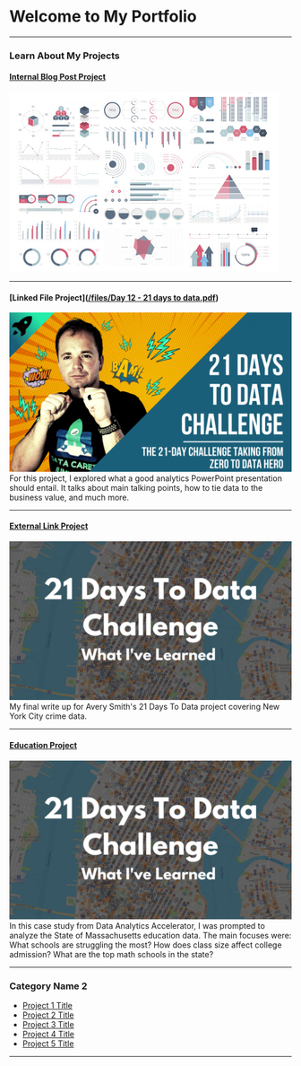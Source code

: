 # Welcome to My Portfolio

---

### Learn About My Projects

#### [Internal Blog Post Project](/bank)
<img src="images/dummy_thumbnail.jpg?raw=true"/>


---
#### [Linked File Project]([/files/Day 12 - 21 days to data.pdf](https://www.linkedin.com/pulse/analyst-arent-you-hungry-lets-dive-doordash-omhari-gurung-vrule/?trackingId=EbRoCj7IRSKkBGFYs7LSzg%3D%3D))
<img src="images/21 Days To Data Challenge.png?raw=true"/>
For this project, I explored what a good analytics PowerPoint presentation should entail. It talks about main talking points, how to tie data to the business value, and much more. 

---
#### [External Link Project](https://www.linkedin.com/pulse/what-i-learned-21-days-data-avery-smith)
[<img src="images/21 Days To Data Challenge What I've Learned Cover.png?raw=true"/>](https://www.linkedin.com/pulse/what-i-learned-21-days-data-avery-smith)
My final write up for Avery Smith's 21 Days To Data project covering New York City crime data. 


---
#### [Education Project](https://www.linkedin.com/pulse/massachusetts-education-analysis-samantha-paul/)
[<img src="images/21 Days To Data Challenge What I've Learned Cover.png?raw=true"/>](https://www.linkedin.com/pulse/what-i-learned-21-days-data-avery-smith)
In this case study from Data Analytics Accelerator, I was prompted to analyze the State of Massachusetts education data. The main focuses were:
What schools are struggling the most?
How does class size affect college admission?
What are the top math schools in the state? 

---

### Category Name 2

- [Project 1 Title]([http://example.com/](https://www.linkedin.com/pulse/analyst-arent-you-hungry-lets-dive-doordash-omhari-gurung-vrule/?trackingId=EbRoCj7IRSKkBGFYs7LSzg%3D%3D))
- [Project 2 Title](http://example.com/)
- [Project 3 Title](http://example.com/)
- [Project 4 Title](http://example.com/)
- [Project 5 Title](http://example.com/)

---




